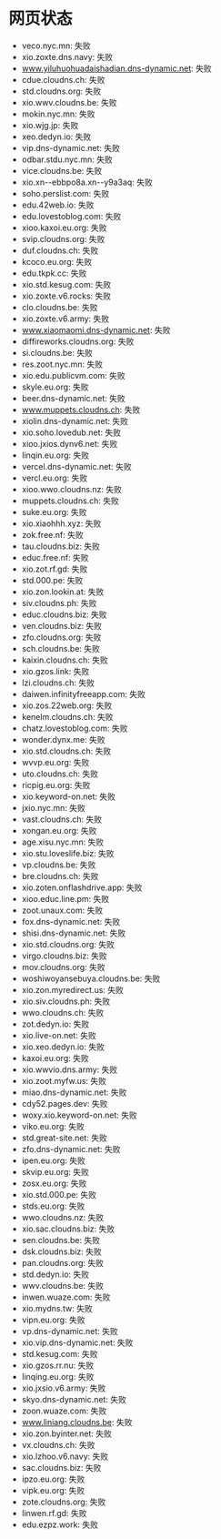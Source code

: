 # 网页状态
- veco.nyc.mn: 失败
- xio.zoxte.dns.navy: 失败
- www.yiluhuohuadaishadian.dns-dynamic.net: 失败
- cdue.cloudns.ch: 失败
- std.cloudns.org: 失败
- xio.wwv.cloudns.be: 失败
- mokin.nyc.mn: 失败
- xio.wjg.jp: 失败
- xeo.dedyn.io: 失败
- vip.dns-dynamic.net: 失败
- odbar.stdu.nyc.mn: 失败
- vice.cloudns.be: 失败
- xio.xn--ebbpo8a.xn--y9a3aq: 失败
- soho.perslist.com: 失败
- edu.42web.io: 失败
- edu.lovestoblog.com: 失败
- xioo.kaxoi.eu.org: 失败
- svip.cloudns.org: 失败
- duf.cloudns.ch: 失败
- kcoco.eu.org: 失败
- edu.tkpk.cc: 失败
- xio.std.kesug.com: 失败
- xio.zoxte.v6.rocks: 失败
- clo.cloudns.be: 失败
- xio.zoxte.v6.army: 失败
- www.xiaomaomi.dns-dynamic.net: 失败
- diffireworks.cloudns.org: 失败
- si.cloudns.be: 失败
- res.zoot.nyc.mn: 失败
- xio.edu.publicvm.com: 失败
- skyle.eu.org: 失败
- beer.dns-dynamic.net: 失败
- www.muppets.cloudns.ch: 失败
- xiolin.dns-dynamic.net: 失败
- xio.soho.lovedub.net: 失败
- xioo.jxios.dynv6.net: 失败
- linqin.eu.org: 失败
- vercel.dns-dynamic.net: 失败
- vercl.eu.org: 失败
- xioo.wwo.cloudns.nz: 失败
- muppets.cloudns.ch: 失败
- suke.eu.org: 失败
- xio.xiaohhh.xyz: 失败
- zok.free.nf: 失败
- tau.cloudns.biz: 失败
- educ.free.nf: 失败
- xio.zot.rf.gd: 失败
- std.000.pe: 失败
- xio.zon.lookin.at: 失败
- siv.cloudns.ph: 失败
- educ.cloudns.biz: 失败
- ven.cloudns.biz: 失败
- zfo.cloudns.org: 失败
- sch.cloudns.be: 失败
- kaixin.cloudns.ch: 失败
- xio.gzos.link: 失败
- lzi.cloudns.ch: 失败
- daiwen.infinityfreeapp.com: 失败
- xio.zos.22web.org: 失败
- kenelm.cloudns.ch: 失败
- chatz.lovestoblog.com: 失败
- wonder.dynx.me: 失败
- xio.std.cloudns.ch: 失败
- wvvp.eu.org: 失败
- uto.cloudns.ch: 失败
- ricpig.eu.org: 失败
- xio.keyword-on.net: 失败
- jxio.nyc.mn: 失败
- vast.cloudns.ch: 失败
- xongan.eu.org: 失败
- age.xisu.nyc.mn: 失败
- xio.stu.loveslife.biz: 失败
- vp.cloudns.be: 失败
- bre.cloudns.ch: 失败
- xio.zoten.onflashdrive.app: 失败
- xioo.educ.line.pm: 失败
- zoot.unaux.com: 失败
- fox.dns-dynamic.net: 失败
- shisi.dns-dynamic.net: 失败
- xio.std.cloudns.org: 失败
- virgo.cloudns.biz: 失败
- mov.cloudns.org: 失败
- woshiwoyansebuya.cloudns.be: 失败
- xio.zon.myredirect.us: 失败
- xio.siv.cloudns.ph: 失败
- wwo.cloudns.ch: 失败
- zot.dedyn.io: 失败
- xio.live-on.net: 失败
- xio.xeo.dedyn.io: 失败
- kaxoi.eu.org: 失败
- xio.wwvio.dns.army: 失败
- xio.zoot.myfw.us: 失败
- miao.dns-dynamic.net: 失败
- cdy52.pages.dev: 失败
- woxy.xio.keyword-on.net: 失败
- viko.eu.org: 失败
- std.great-site.net: 失败
- zfo.dns-dynamic.net: 失败
- ipen.eu.org: 失败
- skvip.eu.org: 失败
- zosx.eu.org: 失败
- xio.std.000.pe: 失败
- stds.eu.org: 失败
- wwo.cloudns.nz: 失败
- xio.sac.cloudns.biz: 失败
- sen.cloudns.be: 失败
- dsk.cloudns.biz: 失败
- pan.cloudns.org: 失败
- std.dedyn.io: 失败
- wwv.cloudns.be: 失败
- inwen.wuaze.com: 失败
- xio.mydns.tw: 失败
- vipn.eu.org: 失败
- vp.dns-dynamic.net: 失败
- xio.vip.dns-dynamic.net: 失败
- std.kesug.com: 失败
- xio.gzos.rr.nu: 失败
- linqing.eu.org: 失败
- xio.jxsio.v6.army: 失败
- skyo.dns-dynamic.net: 失败
- zoon.wuaze.com: 失败
- www.liniang.cloudns.be: 失败
- xio.zon.byinter.net: 失败
- vx.cloudns.ch: 失败
- xio.lzhoo.v6.navy: 失败
- sac.cloudns.biz: 失败
- ipzo.eu.org: 失败
- vipk.eu.org: 失败
- zote.cloudns.org: 失败
- linwen.rf.gd: 失败
- edu.ezpz.work: 失败
